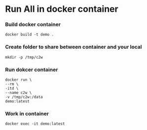 # Run All in docker container


### Build docker container
	docker build -t demo .


### Create folder to share between container and your local
	mkdir -p /tmp/c2w


### Run dokcer container
	docker run \
	--rm \
	-itd \
	--name c2w \
	-v /tmp/c2w:/data
	demo:latest

### Work in container
	docker exec -it demo:latest
